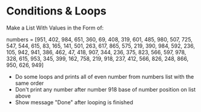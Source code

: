 # Conditions & Loops

Make a List With Values in the Form of:

numbers = [951, 402, 984, 651, 360, 69, 408, 319, 601, 485, 980, 507, 725, 547, 544, 615, 83, 165, 141, 501, 263, 617, 865, 575, 219, 390,
 984, 592, 236, 105, 942, 941, 386, 462, 47, 418, 907, 344, 236, 375, 823, 566, 597, 978, 328, 615, 953, 345, 399, 162, 758, 219, 918, 237,
 412, 566, 826, 248, 866, 950, 626, 949]

- Do some loops and prints all of even number from numbers list with the same order
- Don't print any number after number 918 base of number position on list above
- Show message "Done" after looping is finished
 
